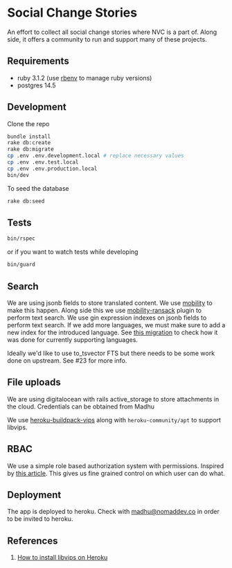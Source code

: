 # Social Change Stories

An effort to collect all social change stories where NVC is a part of. Along side, it offers a community to run and support many of these projects.

## Requirements

- ruby 3.1.2 (use [rbenv](https://github.com/rbenv/rbenv) to manage ruby versions)
- postgres 14.5

## Development

Clone the repo

```sh
bundle install
rake db:create
rake db:migrate
cp .env .env.development.local # replace necessary values
cp .env .env.test.local
cp .env .env.production.local
bin/dev
```

To seed the database

```sh
rake db:seed
```

## Tests

```sh
bin/rspec
```

or if you want to watch tests while developing

```sh
bin/guard
```

## Search

We are using jsonb fields to store translated content. We use [mobility](https://github.com/shioyama/mobility) to make this happen. Along side this we use [mobility-ransack](https://github.com/shioyama/mobility-ransack) plugin to perform text search. We use gin expression indexes on jsonb fields to perform text search. If we add more languages, we must make sure to add a new index for the introduced language. See [this migration](/db/migrate/20221207193729_add_indexes_to_stories.rb) to check how it was done for currently supporting languages.

Ideally we'd like to use to_tsvector FTS but there needs to be some work done on upstream. See #23 for more info.

## File uploads

We are using digitalocean with rails active_storage to store attachments in the cloud. Credentials can be obtained from Madhu

We use [heroku-buildpack-vips](https://github.com/brandoncc/heroku-buildpack-vips) along with `heroku-community/apt` to support libvips.

## RBAC

We use a simple role based authorization system with permissions. Inspired by [this article](https://ngaunhien.net/blog/simple-rbac-implementation-with-rails). This gives us fine grained control on which user can do what.

## Deployment

The app is deployed to heroku. Check with madhu@nomaddev.co in order to be invited to heroku.

## References

1. [How to install libvips on Heroku](https://www.diazweb.net/how-to-install-libvips-heroku)
